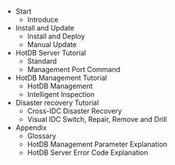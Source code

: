 * Start
  * Introduce
* Install and Update
  * Install and Deploy
  * Manual Update
* HotDB Server Tutorial
  * Standard
  * Management Port Command
* HotDB Management Tutorial
  * HotDB Management
  * Intelligent Inspection
* Disaster recovery Tutorial
  * Cross-IDC Disaster Recovery
  * Visual IDC Switch, Repair, Remove and Drill
* Appendix
  * Glossary
  * HotDB Management Parameter Explanation
  * HotDB Server Error Code Explanation
